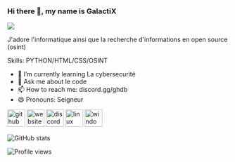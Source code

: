 ### Hi there 👋, my name is GalactiX
![](https://cdn.discordapp.com/attachments/1074483615108431913/1074497111376269452/image.png)

J'adore l'informatique ainsi que la recherche d'informations en open source (osint)

Skills: PYTHON/HTML/CSS/OSINT

- 🌱 I’m currently learning La cybersecurité 
- 💬 Ask me about le code 
- 📫 How to reach me: discord.gg/ghdb 
- 😄 Pronouns:  Seigneur 


[<img src='https://cdn.jsdelivr.net/npm/simple-icons@3.0.1/icons/github.svg' alt='github' height='40'>](https://github.com/GalactiX)  [<img src='https://cdn.jsdelivr.net/npm/simple-icons@3.0.1/icons/icloud.svg' alt='website' height='40'>](https:://pornhub.com)  [<img src='https://cdn.jsdelivr.net/npm/simple-icons@3.0.1/icons/discord.svg' alt='discord' height='40'>](https://discord.gg/ghdb)  [<img src='https://cdn.jsdelivr.net/npm/simple-icons@3.0.1/icons/linux.svg' alt='linux' height='40'>](https://discord.gg/ghdb)  [<img src='https://cdn.jsdelivr.net/npm/simple-icons@3.0.1/icons/windows.svg' alt='windows' height='40'>](https://discord.gg/ghdb)  

![GitHub stats](https://github-readme-stats.vercel.app/api?username=GalactiX&show_icons=true)  

![Profile views](https://gpvc.arturio.dev/GalactiX)  
